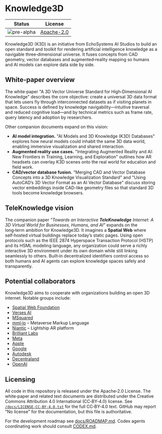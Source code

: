 # Knowledge3D

| Status | License |
| ------ | ------- |
| ![pre-alpha](https://img.shields.io/badge/status-pre--alpha-blue) | [Apache-2.0](LICENSE) |

Knowledge3D (K3D) is an initiative from EchoSystems AI Studios to build an open standard and toolkit for rendering artificial intelligence knowledge as a navigable three‑dimensional universe.  It fuses concepts from CAD geometry, vector databases and augmented‑reality mapping so humans and AI models can explore data side by side.

## White‑paper overview

The white‑paper "A 3D Vector Universe Standard for High‑Dimensional AI Knowledge" describes the core objective: create a universal 3D data format that lets users fly through interconnected datasets as if visiting planets in space.  Success is defined by knowledge navigability—intuitive traversal and reduced cognitive load—and by technical metrics such as frame rate, query latency and adoption by researchers.

Other companion documents expand on this vision:

* **AI model integration.** "AI Models and 3D Knowledge (K3D) Databases" explores how neural models could inhabit the same 3D data world, enabling immersive visualization and shared interaction.
* **Augmented reality use cases.** "Integrating Augmented Reality and AI: New Frontiers in Training, Learning, and Exploration" outlines how AR headsets can overlay K3D scenes onto the real world for education and field work.
* **CAD/vector database fusion.** "Merging CAD and Vector Database Concepts into a 3D Knowledge Visualization Standard" and "Using AutoCAD’s 3D Vector Format as an AI Vector Database" discuss storing vector embeddings inside CAD-like geometry files so that standard 3D tools become knowledge browsers.

## TeleKnowledge vision

The companion paper *"Towards an Interactive __TeleKnowledge__ Internet: A 3D Virtual World for Businesses, Humans, and AI"* expands on the long‑term ambition for Knowledge3D.  It imagines a **Spatial Web** where self‑hosted virtual buildings replace today’s static pages.  Using open protocols such as the IEEE 2874 Hyperspace Transaction Protocol (HSTP) and its HSML modeling language, any organization could serve a richly interactive 3D environment under its own domain while still linking seamlessly to others.  Built‑in decentralized identifiers control access so both humans and AI agents can explore knowledge spaces safely and transparently.

## Potential collaborators

Knowledge3D aims to cooperate with organizations building an open 3D internet.  Notable groups include:

- [Spatial Web Foundation](https://github.com/Spatial-Web-Foundation)
- [Verses AI](https://github.com/Versesai)
- [MSquared](https://github.com/msquared)
- [mml‑io](https://github.com/mml-io/mml) – Metaverse Markup Language
- [Niantic](https://github.com/Niantic) – Lightship AR platform
- [Brilliant Labs](https://github.com/brilliantlabsAR)
- [Meta](https://github.com/meta)
- [Apple](https://github.com/apple)
- [Google](https://github.com/google)
- [Autodesk](https://github.com/Autodesk)
- [Decentraland](https://github.com/decentraland)
- [OpenAI](https://github.com/openai)

## Licensing

All code in this repository is released under the Apache‑2.0 License.  The white‑paper and related text documents are distributed under the Creative Commons Attribution 4.0 International (CC‑BY‑4.0) license.  See [`/docs/LICENSE-CC-BY-4.0.txt`](docs/LICENSE-CC-BY-4.0.txt) for the full CC‑BY‑4.0 text.  GitHub may report "No license" for the documentation, but this file is authoritative.

For the development roadmap see [docs/ROADMAP.md](docs/ROADMAP.md). Codex agents coordinating work should consult [CODEX.md](CODEX.md).

